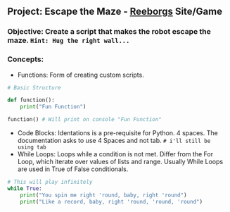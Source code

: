 ## Project: Escape the Maze - [Reeborgs](https://reeborg.ca/reeborg.html?lang=en&mode=python&menu=worlds%2Fmenus%2Freeborg_intro_en.json&name=Maze&url=worlds%2Ftutorial_en%2Fmaze1.json) Site/Game

### Objective: Create a script that makes the robot escape the maze. ```Hint: Hug the right wall...```

### Concepts:
- Functions: Form of creating custom scripts. 
```python
# Basic Structure

def function():
    print("Fun Function")

function() # Will print on console "Fun Function"
```
- Code Blocks: Identations is a pre-requisite for Python. 4 spaces. The documentation asks to use 4 Spaces and not tab.
```# i'll still be using tab```
- While Loops: Loops while a condition is not met. Differ from the For Loop, which iterate over values of lists and range. Usually While Loops are used in True of False conditionals.
```python
# This will play infinitely
while True:
    print("You spin me right 'round, baby, right 'round")
    print("Like a record, baby, right 'round, 'round, 'round")
```
